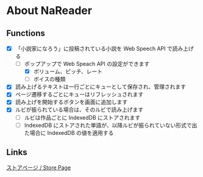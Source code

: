 # About NaReader

## Functions

- [x] 「小説家になろう」に投稿されている小説を Web Speech API で読み上げる
  - [ ] ポップアップで Web Speach API の設定ができます
    - [x] ボリューム、ピッチ、レート
    - [ ] ボイスの種類
- [x] 読み上げるテキストは一行ごとにキューとして保存され、管理されます
- [x] ページ遷移するごとにキューはリフレッシュされます
- [x] 読み上げを開始するボタンを画面に追加します
- [x] ルビが振られている場合は、そのルビで読み上げます
  - [ ] ルビは作品ごとに IndexedDB にストアされます
  - [ ] IndexedDB にストアされた単語が、以降ルビが振られていない形式で出た場合に IndexedDB の値を適用する

## Links

[ストアページ / Store Page](https://chrome.google.com/webstore/detail/nareader-%E3%80%8C%E5%B0%8F%E8%AA%AC%E5%AE%B6%E3%81%AB%E3%81%AA%E3%82%8D%E3%81%86%E3%80%8D%E8%AA%AD%E3%81%BF%E4%B8%8A%E3%81%92/kojgbfndddcklfkfjakmobmlhikpcpoe)
